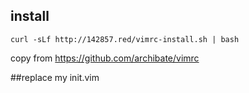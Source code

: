 ## install
```
curl -sLf http://142857.red/vimrc-install.sh | bash
```
  copy from  https://github.com/archibate/vimrc

##replace my init.vim

